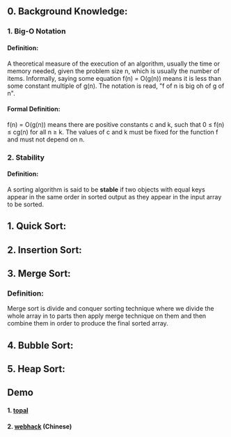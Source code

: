 ## 0. Background Knowledge:

### 1. Big-O Notation
#### Definition:
A theoretical measure of the execution of an algorithm, usually the time or memory needed, given the problem size n, which is usually the number of items. Informally, saying some equation f(n) = O(g(n)) means it is less than some constant multiple of g(n). The notation is read, "f of n is big oh of g of n".
#### Formal Definition:
f(n) = O(g(n)) means there are positive constants c and k, such that 0 ≤ f(n) ≤ cg(n) for all n ≥ k. The values of c and k must be fixed for the function f and must not depend on n.

### 2. Stability
#### Definition:
A sorting algorithm is said to be **stable** if two objects with equal keys appear in the same order in sorted output as they appear in the input array to be sorted.

## 1. Quick Sort:
## 2. Insertion Sort: 
## 3. Merge Sort: 
### Definition:
Merge sort is divide and conquer sorting technique where we divide the whole array in to parts then apply merge technique on them and then combine them in order to produce the final sorted array. 
## 4. Bubble Sort:
## 5. Heap Sort:





## Demo
#### 1. [topal](https://www.toptal.com/developers/sorting-algorithms)
#### 2. [webhack](http://www.webhek.com/post/comparison-sort.html) (Chinese)
